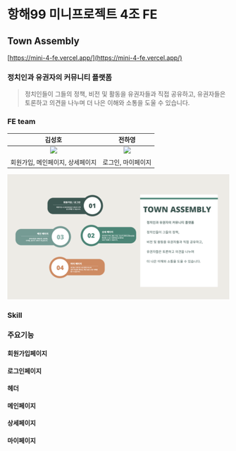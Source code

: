 # 항해99 미니프로젝트 4조 FE

## Town Assembly

[https://mini-4-fe.vercel.app/](https://mini-4-fe.vercel.app/)
### 정치인과 유권자의 커뮤니티 플랫폼

 >정치인들이 그들의 정책, 비전 및 활동을 유권자들과 직접 공유하고, 유권자들은 토론하고 의견을 나누며 더 나은 이해와 소통을 도울 수 있습니다.

### FE team

| 김성호 | 전하영 |
|:---:|:---:|
| <img src="https://avatars.githubusercontent.com/u/120389368?v=4" width="30%" /> | <img src="https://avatars.githubusercontent.com/u/137272433?v=4" width="30%" /> |
| 회원가입, 메인페이지, 상세페이지 | 로그인, 마이페이지 |

<img src="/src/img/프로젝트 소개.png">

### Skill

### 주요기능

#### 회원가입페이지

#### 로그인페이지

#### 헤더

#### 메인페이지

#### 상세페이지

#### 마이페이지
